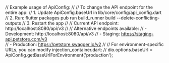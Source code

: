 // Example usage of ApiConfig:
// 
// To change the API endpoint for the entire app:
// 1. Update ApiConfig.baseUrl in lib/core/config/api_config.dart
// 2. Run: flutter packages pub run build_runner build --delete-conflicting-outputs
// 3. Restart the app
//
// Current API endpoint: http://localhost:8080/api/v3
//
// Alternative endpoints available:
// - Development: http://localhost:8080/api/v3
// - Staging: https://staging-api.petstore.com/v3  
// - Production: https://petstore.swagger.io/v2
//
// For environment-specific URLs, you can modify injection_container.dart:
// dio.options.baseUrl = ApiConfig.getBaseUrlForEnvironment('production');